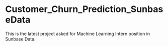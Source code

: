 # Customer_Churn_Prediction_SunbaseData

This is the latest project asked for Machine Learning Intern position in Sunbase Data.
